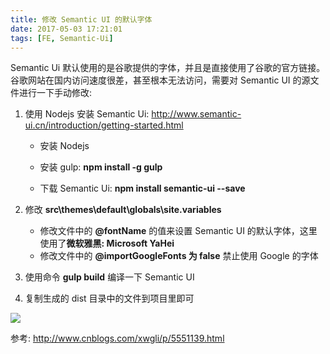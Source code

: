 ```yaml
---
title: 修改 Semantic UI 的默认字体
date: 2017-05-03 17:21:01
tags: [FE, Semantic-Ui]
---
```


Semantic Ui 默认使用的是谷歌提供的字体，并且是直接使用了谷歌的官方链接。谷歌网站在国内访问速度很差，甚至根本无法访问，需要对 Semantic UI 的源文件进行一下手动修改:

1. 使用 Nodejs 安装 Semantic Ui: http://www.semantic-ui.cn/introduction/getting-started.html

   * 安装 Nodejs


   * 安装 gulp: **npm install -g gulp**
   * 下载 Semantic Ui: **npm install semantic-ui --save**

2. 修改 **src\themes\default\globals\site.variables**

   * 修改文件中的 **@fontName** 的值来设置 Semantic UI 的默认字体，这里使用了**微软雅黑: Microsoft YaHei**
   * 修改文件中的 **@importGoogleFonts 为 false** 禁止使用 Google 的字体

3. 使用命令 **gulp build** 编译一下 Semantic UI

4. 复制生成的 dist 目录中的文件到项目里即可<!--more-->

![](/img/fe/semantic-ui-font.png)

参考: <http://www.cnblogs.com/xwgli/p/5551139.html>